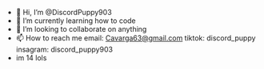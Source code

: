 - 👋 Hi, I’m @DiscordPuppy903
- 🌱 I’m currently learning how to code
- 💞️ I’m looking to collaborate on anything 
- 📫 How to reach me email: Cavarga63@gmail.com  tiktok: discord_puppy     insagram: discord_puppy903
- im 14 lols
<!---
DiscordPuppy903/DiscordPuppy903 is a ✨ special ✨ repository because its `README.md` (this file) appears on your GitHub profile.
You can click the Preview link to take a look at your changes.
--->
